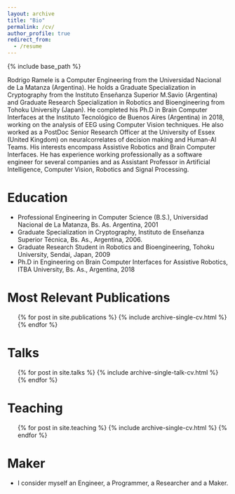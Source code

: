 ```yaml
---
layout: archive
title: "Bio"
permalink: /cv/
author_profile: true
redirect_from:
  - /resume
---
```


{% include base_path %}

Rodrigo Ramele is a Computer Engineering from the Universidad Nacional de La Matanza (Argentina). He holds a Graduate Specialization in Cryptography from the Instituto Enseñanza Superior M.Savio (Argentina) and Graduate Research Specialization in Robotics and Bioengineering from Tohoku University (Japan). He completed his Ph.D in Brain Computer Interfaces at the Instituto Tecnológico de Buenos Aires (Argentina) in 2018, working on the analysis of EEG using Computer Vision techniques. He also worked as a  PostDoc Senior Research Officer at the University of Essex (United Kingdom) on neuralcorrelates of decision making and Human-AI Teams.  His interests encompass Assistive Robotics and Brain Computer Interfaces. He has experience working professionally as a software engineer for several companies and as Assistant Professor in Artificial Intelligence, Computer Vision, Robotics and Signal Processing.

Education
======
* Professional Engineering in Computer Science (B.S.), Universidad Nacional de La Matanza, Bs. As. Argentina, 2001
* Graduate Specialization in Cryptography, Instituto de Enseñanza Superior Técnica, Bs. As., Argentina, 2006.
* Graduate Research Student in Robotics and Bioengineering, Tohoku University, Sendai, Japan, 2009
* Ph.D in Engineering on Brain Computer Interfaces for Assistive Robotics, ITBA University, Bs. As., Argentina, 2018

Most Relevant Publications
======
  <ul>{% for post in site.publications %}
    {% include archive-single-cv.html %}
  {% endfor %}</ul>
  
Talks
======
  <ul>{% for post in site.talks %}
    {% include archive-single-talk-cv.html %}
  {% endfor %}</ul>
  
Teaching
======
  <ul>{% for post in site.teaching %}
    {% include archive-single-cv.html %}
  {% endfor %}</ul>
  
Maker
======
* I consider myself an Engineer, a Programmer, a Researcher and a Maker.
